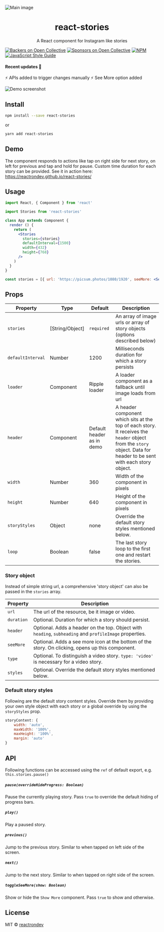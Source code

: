![Main image](https://i.imgur.com/JQw5hwo.jpg?2)
<h1 align="center">react-stories</h1>
<p align="center">A React component for Instagram like stories</p>

[![Backers on Open Collective](https://opencollective.com/react-stories/backers/badge.svg)](#backers) [![Sponsors on Open Collective](https://opencollective.com/react-stories/sponsors/badge.svg)](#sponsors) [![NPM](https://img.shields.io/npm/v/react-stories.svg)](https://www.npmjs.com/package/react-stories) [![JavaScript Style Guide](https://img.shields.io/badge/code_style-standard-brightgreen.svg)](https://standardjs.com)

#### Recent updates 🚀
⚡️ APIs added to trigger changes manually
⚡️ See More option added

![Demo screenshot](https://i.imgur.com/Twvjxp5.png)

## Install

```bash
npm install --save react-stories
```

or

```bash
yarn add react-stories
```

## Demo
The component responds to actions like tap on right side for next story, on left for previous and tap and hold for pause. Custom time duration for each story can be provided.
See it in action here: https://reactrondev.github.io/react-stories/

## Usage

```jsx
import React, { Component } from 'react'

import Stories from 'react-stories'

class App extends Component {
  render () {
    return (
      <Stories
        stories={stories}
        defaultInterval={1500}
        width={432}
        height={768}
      />
    )
  }
}

const stories = [{ url: 'https://picsum.photos/1080/1920', seeMore: <SeeMore />, header: { heading: 'Mohit Karekar', subheading: 'Posted 5h ago', profileImage: 'https://picsum.photos/1000/1000' } }, { url: 'https://fsa.zobj.net/crop.php?r=dyJ08vhfPsUL3UkJ2aFaLo1LK5lhjA_5o6qEmWe7CW6P4bdk5Se2tYqxc8M3tcgYCwKp0IAyf0cmw9yCmOviFYb5JteeZgYClrug_bvSGgQxKGEUjH9H3s7PS9fQa3rpK3DN3nx-qA-mf6XN', header: { heading: 'Mohit Karekar', subheading: 'Posted 32m ago', profileImage: 'https://picsum.photos/1080/1920' } }, { url: 'https://media.idownloadblog.com/wp-content/uploads/2016/04/iPhone-wallpaper-abstract-portrait-stars-macinmac.jpg', header: { heading: 'reactrondev/react-stories', subheading: 'Posted 32m ago', profileImage: 'https://avatars0.githubusercontent.com/u/24852829?s=400&v=4' } }, { url: 'https://storage.googleapis.com/coverr-main/mp4/Footboys.mp4', type: 'video', duration: 1000 }, { url: 'http://commondatastorage.googleapis.com/gtv-videos-bucket/sample/ForBiggerJoyrides.mp4', type: 'video', seeMore: <SeeMore /> }, { url: 'http://commondatastorage.googleapis.com/gtv-videos-bucket/sample/ForBiggerBlazes.mp4', type: 'video' }, 'https://images.unsplash.com/photo-1534856966153-c86d43d53fe0?ixlib=rb-1.2.1&ixid=eyJhcHBfaWQiOjEyMDd9&auto=format&fit=crop&w=564&q=80']
```

## Props

Property | Type | Default | Description
--- | --- | --- | ---
`stories` | [String/Object] | `required` | An array of image urls or array of story objects (options described below)
`defaultInterval` | Number | 1200 | Milliseconds duration for which a story persists
`loader` | Component | Ripple loader | A loader component as a fallback until image loads from url
`header` | Component | Default header as in demo | A header component which sits at the top of each story. It receives the `header` object from the `story` object. Data for header to be sent with each story object.
`width` | Number | 360 | Width of the component in pixels
`height` | Number | 640 | Height of the component in pixels
`storyStyles` | Object | none | Override the default story styles mentioned below.
`loop` | Boolean | false | The last story loop to the first one and restart the stories.


### Story object
Instead of simple string url, a comprehensive 'story object' can also be passed in the `stories` array.

Property | Description
--- | ---
`url` | The url of the resource, be it image or video.
`duration` | Optional. Duration for which a story should persist.
`header` | Optional. Adds a header on the top. Object with `heading`, `subheading` and `profileImage` properties.
`seeMore` | Optional. Adds a see more icon at the bottom of the story. On clicking, opens up this component.
`type` | Optional. To distinguish a video story. `type: 'video'` is necessary for a video story.
`styles` | Optional. Override the default story styles mentioned below.

### Default story styles
Following are the default story content styles. Override them by providing your own style object with each story or a global override by using the `storyStyles` prop.
```js
storyContent: {
    width: 'auto',
    maxWidth: '100%',
    maxHeight: '100%',
    margin: 'auto'
}
```

## API
Following functions can be accessed using the `ref` of default export, e.g. `this.stories.pause()`

##### `pause(overrideHideProgress: Boolean)`
Pause the currently playing story. Pass `true` to override the default hiding of progress bars.

##### `play()`
Play a paused story.

##### `previous()`
Jump to the previous story. Similar to when tapped on left side of the screen.

##### `next()`
Jump to the next story. Similar to when tapped on right side of the screen.

##### `toggleSeeMore(show: Boolean)`
Show or hide the `Show More` component. Pass `true` to show and otherwise.

## License

MIT © [reactrondev](https://github.com/reactrondev)
